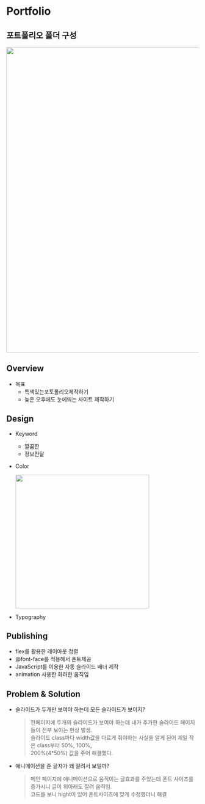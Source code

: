 # Portfolio

## 포트폴리오 폴더 구성

<img src="https://github.com/hyunk07/Portfolio/assets/127369525/544bc4bf-7ca3-41fc-be4d-ebfdfeb3af1d" width="800" >

## Overview

- 목표
	 - 특색있는포토폴리오제작하기
	 - 늦은 오후에도 눈에띄는 사이트 제작하기
## Design
- Keyword
	- 깔끔한
	- 정보전달
- Color

	<img src="https://github.com/hyunk07/Portfolio/assets/127369525/c79d97d8-b602-428c-8166-5d85fc8812c5" width="350" >

- Typography
## Publishing
- flex를 활용한 레이아웃 정렬
-  @font-face를 적용해서 폰트제공
- JavaScript를 이용한 자동 슬라이드 배너 제작
-  animation 사용한 화려한 움직임
## Problem & Solution
- 슬라이드가 두개만 보여야 하는데 모든 슬라이드가 보이지?

	> 한페이지에 두개의 슬라이드가 보여야 하는데 내가 추가한 슬라이드 페이지들이 전부 보이는 현상 발생.  
슬라이드 class마다 width값을 다르게 줘야하는 사실을 알게 된어 제일 작은 class부터 50%, 100%,  
200%(4*50%) 값을 주어 해결했다. 
- 애니메이션을 준 글자가 왜 잘려서 보일까?

	> 메인 페이지에 애니메이션으로 움직이는 글효과를 주었는데 폰트 사이즈를 증가시니 글이 위아래도 잘려 움직임.  
코드를 보니 hight이 있어 폰트사이즈에 맞게 수정했더니 해결
 

